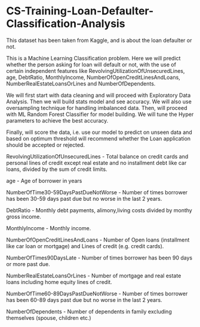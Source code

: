 # CS-Training-Loan-Defaulter-Classification-Analysis

This dataset has been taken from Kaggle, and is about the loan defaulter or not.

This is a Machine Learning Classification problem. Here we will predict whether the person asking for loan will default or not, with the use of certain independent features like RevolvingUtilizationOfUnsecuredLines, age, DebtRatio, MonthlyIncome, NumberOfOpenCreditLinesAndLoans, NumberRealEstateLoansOrLines and NumberOfDependents.

We will first start with data cleaning and will proceed with Exploratory Data Analysis. Then we will build stats model and see accuracy. 
We will also use oversampling technique for handling imbalanced data. Then, will proceed with ML Random Forest Classifier for model building. We will tune the Hyper parameters to achieve the best accuracy.

Finally, will score the data, i.e. use our model to predict on unseen data and based on optimum threshold will recommend whether the Loan application should be accepted or rejected.

RevolvingUtilizationOfUnsecuredLines - Total balance on credit cards and personal lines of credit except real estate and no installment debt like car loans, divided by the sum of credit limits.

age - Age of borrower in years

NumberOfTime30-59DaysPastDueNotWorse - Number of times borrower has been 30-59 days past due but no worse in the last 2 years.

DebtRatio - Monthly debt payments, alimony,living costs divided by monthy gross income.

MonthlyIncome - Monthly income.

NumberOfOpenCreditLinesAndLoans - Number of Open loans (installment like car loan or mortgage) and Lines of credit (e.g. credit cards).

NumberOfTimes90DaysLate - Number of times borrower has been 90 days or more past due.

NumberRealEstateLoansOrLines - Number of mortgage and real estate loans including home equity lines of credit.

NumberOfTime60-89DaysPastDueNotWorse - Number of times borrower has been 60-89 days past due but no worse in the last 2 years.

NumberOfDependents - Number of dependents in family excluding themselves (spouse, children etc.)
